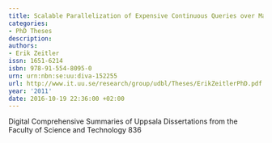 ```yaml
---
title: Scalable Parallelization of Expensive Continuous Queries over Massive Data Streams
categories:
- PhD Theses
description:
authors:
- Erik Zeitler
issn: 1651-6214
isbn: 978-91-554-8095-0
urn: urn:nbn:se:uu:diva-152255
url: http://www.it.uu.se/research/group/udbl/Theses/ErikZeitlerPhD.pdf
year: '2011'
date: 2016-10-19 22:36:00 +02:00
---
```


Digital Comprehensive Summaries of Uppsala Dissertations from the Faculty of Science and Technology 836
